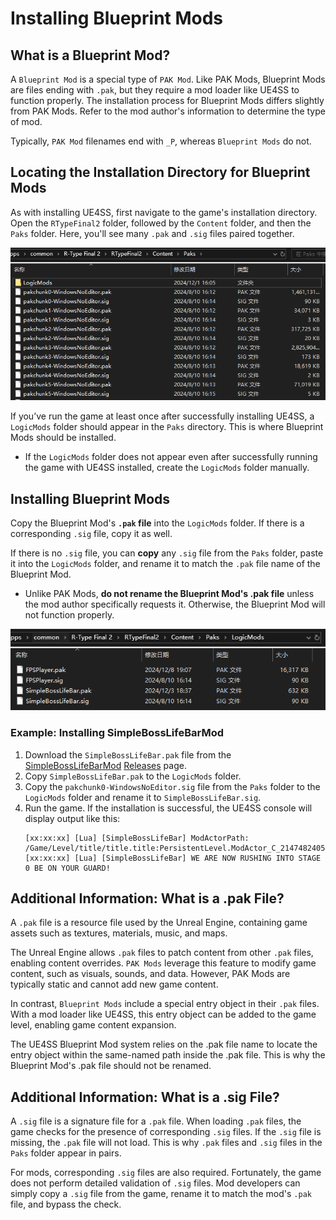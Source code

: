# Installing Blueprint Mods

## What is a Blueprint Mod?
A `Blueprint Mod` is a special type of `PAK Mod`. Like PAK Mods, Blueprint Mods are files ending with `.pak`, but they require a mod loader like UE4SS to function properly. The installation process for Blueprint Mods differs slightly from PAK Mods. Refer to the mod author's information to determine the type of mod.

Typically, `PAK Mod` filenames end with `_P`, whereas `Blueprint Mods` do not.

## Locating the Installation Directory for Blueprint Mods
As with installing UE4SS, first navigate to the game's installation directory. Open the `RTypeFinal2` folder, followed by the `Content` folder, and then the `Paks` folder. Here, you'll see many `.pak` and `.sig` files paired together.

![PaksFolder](../image/PaksFolder.png)

If you’ve run the game at least once after successfully installing UE4SS, a `LogicMods` folder should appear in the `Paks` directory. This is where Blueprint Mods should be installed.

- If the `LogicMods` folder does not appear even after successfully running the game with UE4SS installed, create the `LogicMods` folder manually.

## Installing Blueprint Mods
Copy the Blueprint Mod's **`.pak` file** into the `LogicMods` folder. If there is a corresponding `.sig` file, copy it as well.

If there is no `.sig` file, you can **copy** any `.sig` file from the `Paks` folder, paste it into the `LogicMods` folder, and rename it to match the `.pak` file name of the Blueprint Mod.

- Unlike PAK Mods, **do not rename the Blueprint Mod's .pak file** unless the mod author specifically requests it. Otherwise, the Blueprint Mod will not function properly.

![LogicModsFolder](../image/LogicModsFolder.png)

### Example: Installing SimpleBossLifeBarMod
1. Download the `SimpleBossLifeBar.pak` file from the [SimpleBossLifeBarMod](https://github.com/BLACKujira/SimpleBossLifeBarMod) [Releases](https://github.com/BLACKujira/SimpleBossLifeBarMod/releases) page.
2. Copy `SimpleBossLifeBar.pak` to the `LogicMods` folder.
3. Copy the `pakchunk0-WindowsNoEditor.sig` file from the `Paks` folder to the `LogicMods` folder and rename it to `SimpleBossLifeBar.sig`.
4. Run the game. If the installation is successful, the UE4SS console will display output like this:
    ```
    [xx:xx:xx] [Lua] [SimpleBossLifeBar] ModActorPath: /Game/Level/title/title.title:PersistentLevel.ModActor_C_2147482405
    [xx:xx:xx] [Lua] [SimpleBossLifeBar] WE ARE NOW RUSHING INTO STAGE 0 BE ON YOUR GUARD!
    ```

## Additional Information: What is a .pak File?
A `.pak` file is a resource file used by the Unreal Engine, containing game assets such as textures, materials, music, and maps.

The Unreal Engine allows `.pak` files to patch content from other `.pak` files, enabling content overrides. `PAK Mods` leverage this feature to modify game content, such as visuals, sounds, and data. However, PAK Mods are typically static and cannot add new game content.

In contrast, `Blueprint Mods` include a special entry object in their `.pak` files. With a mod loader like UE4SS, this entry object can be added to the game level, enabling game content expansion.

The UE4SS Blueprint Mod system relies on the .pak file name to locate the entry object within the same-named path inside the .pak file. This is why the Blueprint Mod's .pak file should not be renamed.

## Additional Information: What is a .sig File?
A `.sig` file is a signature file for a `.pak` file. When loading `.pak` files, the game checks for the presence of corresponding `.sig` files. If the `.sig` file is missing, the `.pak` file will not load. This is why `.pak` files and `.sig` files in the `Paks` folder appear in pairs.

For mods, corresponding `.sig` files are also required. Fortunately, the game does not perform detailed validation of `.sig` files. Mod developers can simply copy a `.sig` file from the game, rename it to match the mod's `.pak` file, and bypass the check.
